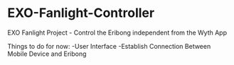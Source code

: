 # EXO-Fanlight-Controller
EXO Fanlight Project - Control the Eribong independent from the Wyth App


Things to do for now:
-User Interface
-Establish Connection Between Mobile Device and Eribong
